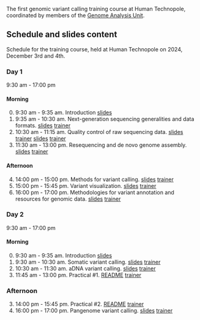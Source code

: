 The first genomic variant calling training course at Human Technopole, coordinated by members of the [Genome Analysis Unit](https://github.com/HTGenomeAnalysisUnit). 

## Schedule and slides content

Schedule for the training course, held at Human Technopole on 2024, December 3rd and 4th.

### Day 1

9:30 am - 17:00 pm

#### Morning

0. 9:30 am - 9:35 am. Introduction [slides](https://docs.google.com/presentation/d/1zsEUrtWpDBfQ6zVXM2_IkGQ53KFcqs2zLpyvD1vtwIY/edit?usp=sharing)
1. 9:35 am - 10:30 am. Next-generation sequencing generalities and data formats. [slides]() [trainer](https://humantechnopole.it/en/people/edoardo-giacopuzzi/)
2. 10:30 am - 11:15 am. Quality control of raw sequencing data. [slides]() [trainer](https://humantechnopole.it/en/people/edoardo-giacopuzzi/) [slides](https://docs.google.com/presentation/d/197CFbBwo3RsUgvaxQ_btV2tDrOPohN1_ZA9dP92qKmg/edit?usp=sharing) [trainer](https://humantechnopole.it/en/people/davide-bolognini/)
3. 11:30 am - 13:00 pm. Resequencing and de novo genome assembly. [slides](https://docs.google.com/presentation/d/1SyvZABCKURNd1ZEhkbTY6cHORmVhEfKuasJNCCzYlMM/edit?usp=sharing) [trainer](https://humantechnopole.it/en/people/davide-bolognini/)

#### Afternoon

4. 14:00 pm - 15:00 pm. Methods for variant calling. [slides](https://docs.google.com/presentation/d/1ZXBybVpnuygEAlo_EZu9uXCSF2rwxUP2/edit?usp=sharing&ouid=104497679914838096706&rtpof=true&sd=true) [trainer](https://humantechnopole.it/en/people/bruno-ariano/)
5. 15:00 pm - 15:45 pm. Variant visualization. [slides](https://docs.google.com/presentation/d/1ZXBybVpnuygEAlo_EZu9uXCSF2rwxUP2/edit?usp=sharing&ouid=104497679914838096706&rtpof=true&sd=true) [trainer](https://humantechnopole.it/en/people/bruno-ariano/)
6. 16:00 pm - 17:00 pm. Methodologies for variant annotation and resources for genomic data. [slides]() [trainer](https://humantechnopole.it/en/people/edoardo-giacopuzzi/)

### Day 2

9:30 am	- 17:00	pm

#### Morning

0. 9:30 am - 9:35 am. Introduction [slides]()
1. 9:30 am - 10:30 am. Somatic variant calling. [slides]() [trainer](https://humantechnopole.it/en/people/chela-tandiwe-james/)
2. 10:30 am - 11:30 am. aDNA variant calling. [slides]() [trainer](https://humantechnopole.it/en/people/alessandro-raveane/)
3. 11:45 am - 13:00 pm. Practical #1. [README](../hands-on/README.md) [trainer](https://github.com/HTGenomeAnalysisUnit)

### Afternoon

3. 14:00 pm - 15:45 pm. Practical #2. [README](../hands-on/README.md) [trainer](https://github.com/HTGenomeAnalysisUnit)
4. 16:00 pm - 17:00 pm. Pangenome variant calling. [slides](https://docs.google.com/presentation/d/1L2RlmVSJXXm8lqPl8yXMThOOykJDMZ4lEodPaNB_KNc/edit?usp=sharing) [trainer](https://andreaguarracino.github.io/)
